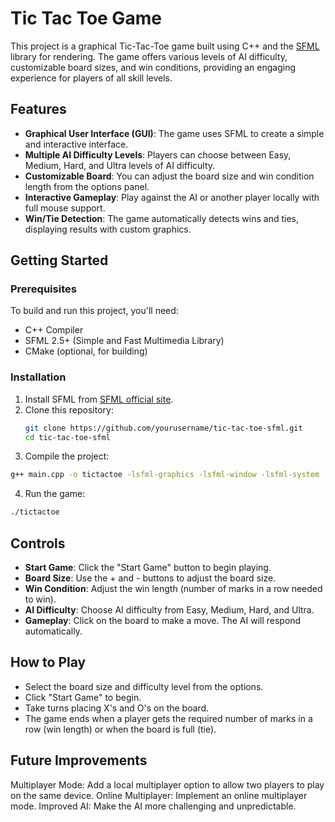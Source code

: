 # Tic Tac Toe Game

This project is a graphical Tic-Tac-Toe game built using C++ and the [SFML](https://www.sfml-dev.org/) library for rendering. The game offers various levels of AI difficulty, customizable board sizes, and win conditions, providing an engaging experience for players of all skill levels.

## Features

- **Graphical User Interface (GUI)**: The game uses SFML to create a simple and interactive interface.
- **Multiple AI Difficulty Levels**: Players can choose between Easy, Medium, Hard, and Ultra levels of AI difficulty.
- **Customizable Board**: You can adjust the board size and win condition length from the options panel.
- **Interactive Gameplay**: Play against the AI or another player locally with full mouse support.
- **Win/Tie Detection**: The game automatically detects wins and ties, displaying results with custom graphics.
  
## Getting Started

### Prerequisites

To build and run this project, you'll need:

- C++ Compiler
- SFML 2.5+ (Simple and Fast Multimedia Library)
- CMake (optional, for building)

### Installation

1. Install SFML from [SFML official site](https://www.sfml-dev.org/download.php).
2. Clone this repository:
   ```bash
   git clone https://github.com/yourusername/tic-tac-toe-sfml.git
   cd tic-tac-toe-sfml
   ```
3. Compile the project:
  ```bash
  g++ main.cpp -o tictactoe -lsfml-graphics -lsfml-window -lsfml-system
  ```
4. Run the game:
  ```bash
  ./tictactoe
  ```
## Controls
- **Start Game**: Click the "Start Game" button to begin playing.
- **Board Size**: Use the + and - buttons to adjust the board size.
- **Win Condition**: Adjust the win length (number of marks in a row needed to win).
- **AI Difficulty**: Choose AI difficulty from Easy, Medium, Hard, and Ultra.
- **Gameplay**: Click on the board to make a move. The AI will respond automatically.

## How to Play
- Select the board size and difficulty level from the options.
- Click "Start Game" to begin.
- Take turns placing X's and O's on the board.
- The game ends when a player gets the required number of marks in a row (win length) or when the board is full (tie).

## Future Improvements
Multiplayer Mode: Add a local multiplayer option to allow two players to play on the same device.
Online Multiplayer: Implement an online multiplayer mode.
Improved AI: Make the AI more challenging and unpredictable.
